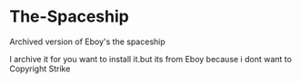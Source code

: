 # The-Spaceship
Archived version of Eboy's the spaceship

I archive it for you want to install it.but its from Eboy because i dont want to Copyright Strike
